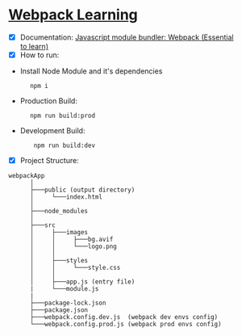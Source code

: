 # [Webpack Learning](https://webpack.js.org/concepts/)

 - [x] Documentation: [Javascript module bundler: Webpack (Essential to learn)](https://medium.com/@artbindu/javascript-module-bundler-webpack-essential-to-learn-2e2a661e27c)
 - [x] How to run:
 -  Install Node Module and it's dependencies
  ```
        npm i
  ```
  - Production Build:
  ```
        npm run build:prod
  ```
 - Development Build:
 ```
        npm run build:dev
 ```

 
- [x] Project Structure:

```
webpackApp
      │
      ├───public (output directory)
      │     └───index.html
      │
      ├───node_modules
      │
      ├───src
      │     ├───images
      │     │     ├───bg.avif
      │     │     └───logo.png
      │     │
      │     ├───styles
      │     │     └───style.css
      │     │
      │     ├───app.js (entry file)
      |     └───module.js
      |
      ├───package-lock.json
      ├───package.json
      ├───webpack.config.dev.js  (webpack dev envs config)
      └───webpack.config.prod.js (webpack prod envs config)
```